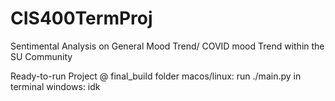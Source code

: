 # CIS400TermProj
Sentimental Analysis on General Mood Trend/ COVID mood Trend within the SU Community 

Ready-to-run Project @ final_build folder
macos/linux: run ./main.py in terminal 
windows: idk 
